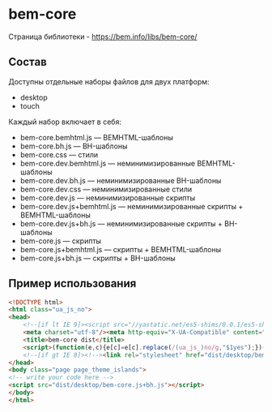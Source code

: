# bem-core

Страница библиотеки - https://bem.info/libs/bem-core/

## Состав
Доступны отдельные наборы файлов для двух платформ:
* desktop
* touch

Каждый набор включает в себя:
* bem-core.bemhtml.js — BEMHTML-шаблоны
* bem-core.bh.js — BH-шаблоны
* bem-core.css — стили
* bem-core.dev.bemhtml.js — неминимизированные BEMHTML-шаблоны
* bem-core.dev.bh.js — неминимизированные BH-шаблоны
* bem-core.dev.css — неминимизированные стили
* bem-core.dev.js — неминимизированные скрипты
* bem-core.dev.js+bemhtml.js — неминимизированные скрипты + BEMHTML-шаблоны
* bem-core.dev.js+bh.js — неминимизированные скрипты + BH-шаблоны
* bem-core.js — скрипты
* bem-core.js+bemhtml.js — скрипты + BEMHTML-шаблоны
* bem-core.js+bh.js — скрипты + BH-шаблоны

## Пример использования

```html
<!DOCTYPE html>
<html class="ua_js_no">
<head>
    <!--[if lt IE 9]><script src="//yastatic.net/es5-shims/0.0.1/es5-shims.min.js"></script><![endif]-->
    <meta charset="utf-8"/><meta http-equiv="X-UA-Compatible" content="IE=edge"/>
    <title>bem-core dist</title>
    <script>(function(e,c){e[c]=e[c].replace(/(ua_js_)no/g,"$1yes");})(document.documentElement,"className");(function(d,n){d.documentElement.className+=" ua_svg_"+(d[n]&&d[n]("http://www.w3.org/2000/svg","svg").createSVGRect?"yes":"no");})(document,"createElementNS");</script>
    <!--[if gt IE 8]><!--><link rel="stylesheet" href="dist/desktop/bem-core.css"/>
</head>
<body class="page page_theme_islands">
<!-- write your code here -->
<script src="dist/desktop/bem-core.js+bh.js"></script>
</body>
</html>
```
